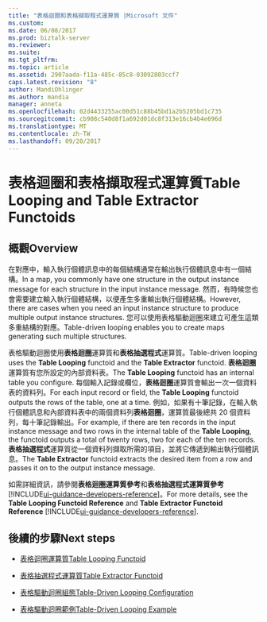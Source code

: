 ```yaml
---
title: "表格迴圈和表格擷取程式運算質 |Microsoft 文件"
ms.custom: 
ms.date: 06/08/2017
ms.prod: biztalk-server
ms.reviewer: 
ms.suite: 
ms.tgt_pltfrm: 
ms.topic: article
ms.assetid: 2907aada-f11a-485c-85c8-03092803ccf7
caps.latest.revision: "8"
author: MandiOhlinger
ms.author: mandia
manager: anneta
ms.openlocfilehash: 02d4433255ac00d51c88b45bd1a2b5205bd1c735
ms.sourcegitcommit: cb908c540d8f1a692d01dc8f313e16cb4b4e696d
ms.translationtype: MT
ms.contentlocale: zh-TW
ms.lasthandoff: 09/20/2017
---
```

# <a name="table-looping-and-table-extractor-functoids"></a><span data-ttu-id="d2d42-102">表格迴圈和表格擷取程式運算質</span><span class="sxs-lookup"><span data-stu-id="d2d42-102">Table Looping and Table Extractor Functoids</span></span>

## <a name="overview"></a><span data-ttu-id="d2d42-103">概觀</span><span class="sxs-lookup"><span data-stu-id="d2d42-103">Overview</span></span>
<span data-ttu-id="d2d42-104">在對應中，輸入執行個體訊息中的每個結構通常在輸出執行個體訊息中有一個結構。</span><span class="sxs-lookup"><span data-stu-id="d2d42-104">In a map, you commonly have one structure in the output instance message for each structure in the input instance message.</span></span> <span data-ttu-id="d2d42-105">然而，有時候您也會需要建立輸入執行個體結構，以便產生多重輸出執行個體結構。</span><span class="sxs-lookup"><span data-stu-id="d2d42-105">However, there are cases when you need an input instance structure to produce multiple output instance structures.</span></span> <span data-ttu-id="d2d42-106">您可以使用表格驅動迴圈來建立可產生這類多重結構的對應。</span><span class="sxs-lookup"><span data-stu-id="d2d42-106">Table-driven looping enables you to create maps generating such multiple structures.</span></span>  
  
 <span data-ttu-id="d2d42-107">表格驅動迴圈使用**表格迴圈**運算質和**表格抽選程式**運算質。</span><span class="sxs-lookup"><span data-stu-id="d2d42-107">Table-driven looping uses the **Table Looping** functoid and the **Table Extractor** functoid.</span></span> <span data-ttu-id="d2d42-108">**表格迴圈**運算質有您所設定的內部資料表。</span><span class="sxs-lookup"><span data-stu-id="d2d42-108">The **Table Looping** functoid has an internal table you configure.</span></span> <span data-ttu-id="d2d42-109">每個輸入記錄或欄位，**表格迴圈**運算質會輸出一次一個資料表的資料列。</span><span class="sxs-lookup"><span data-stu-id="d2d42-109">For each input record or field, the **Table Looping** functoid outputs the rows of the table, one at a time.</span></span> <span data-ttu-id="d2d42-110">例如，如果有十筆記錄，在輸入執行個體訊息和內部資料表中的兩個資料列**表格迴圈**，運算質最後總共 20 個資料列，每十筆記錄輸出。</span><span class="sxs-lookup"><span data-stu-id="d2d42-110">For example, if there are ten records in the input instance message and two rows in the internal table of the **Table Looping**, the functoid outputs a total of twenty rows, two for each of the ten records.</span></span> <span data-ttu-id="d2d42-111">**表格抽選程式**運算質從一個資料列擷取所需的項目，並將它傳遞到輸出執行個體訊息。</span><span class="sxs-lookup"><span data-stu-id="d2d42-111">The **Table Extractor** functoid extracts the desired item from a row and passes it on to the output instance message.</span></span>  
  
 <span data-ttu-id="d2d42-112">如需詳細資訊，請參閱**表格迴圈運算質參考**和**表格抽選程式運算質參考** [!INCLUDE[ui-guidance-developers-reference](../includes/ui-guidance-developers-reference.md)]。</span><span class="sxs-lookup"><span data-stu-id="d2d42-112">For more details, see the **Table Looping Functoid Reference** and **Table Extractor Functoid Reference** [!INCLUDE[ui-guidance-developers-reference](../includes/ui-guidance-developers-reference.md)].</span></span>
  
## <a name="next-steps"></a><span data-ttu-id="d2d42-113">後續的步驟</span><span class="sxs-lookup"><span data-stu-id="d2d42-113">Next steps</span></span>
  
-   [<span data-ttu-id="d2d42-114">表格迴圈運算質</span><span class="sxs-lookup"><span data-stu-id="d2d42-114">Table Looping Functoid</span></span>](../core/table-looping-functoid.md)  
  
-   [<span data-ttu-id="d2d42-115">表格抽選程式運算質</span><span class="sxs-lookup"><span data-stu-id="d2d42-115">Table Extractor Functoid</span></span>](../core/table-extractor-functoid.md)  
  
-   [<span data-ttu-id="d2d42-116">表格驅動迴圈組態</span><span class="sxs-lookup"><span data-stu-id="d2d42-116">Table-Driven Looping Configuration</span></span>](../core/table-driven-looping-configuration.md)  
  
-   [<span data-ttu-id="d2d42-117">表格驅動迴圈範例</span><span class="sxs-lookup"><span data-stu-id="d2d42-117">Table-Driven Looping Example</span></span>](../core/table-driven-looping-example.md)